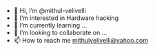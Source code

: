 - 👋 Hi, I’m @mithul-velivelli
- 👀 I’m interested in Hardware hacking
- 🌱 I’m currently learning ...
- 💞️ I’m looking to collaborate on ...
- 📫 How to reach me mithulvelivelli@yahoo.com

<!---
mithul-velivelli/mithul-velivelli is a ✨ special ✨ repository because its `README.md` (this file) appears on your GitHub profile.
You can click the Preview link to take a look at your changes.
--->
